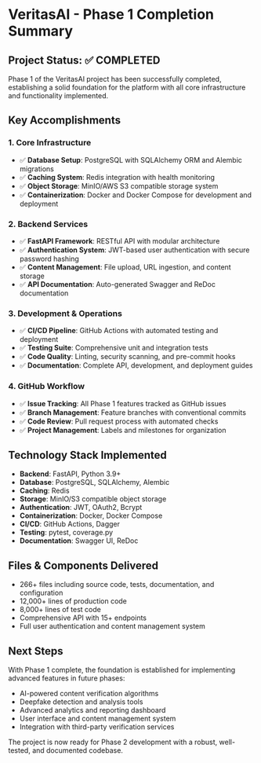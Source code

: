 # VeritasAI - Phase 1 Completion Summary

## Project Status: ✅ COMPLETED

Phase 1 of the VeritasAI project has been successfully completed, establishing a solid foundation for the platform with all core infrastructure and functionality implemented.

## Key Accomplishments

### 1. Core Infrastructure
- ✅ **Database Setup**: PostgreSQL with SQLAlchemy ORM and Alembic migrations
- ✅ **Caching System**: Redis integration with health monitoring
- ✅ **Object Storage**: MinIO/AWS S3 compatible storage system
- ✅ **Containerization**: Docker and Docker Compose for development and deployment

### 2. Backend Services
- ✅ **FastAPI Framework**: RESTful API with modular architecture
- ✅ **Authentication System**: JWT-based user authentication with secure password hashing
- ✅ **Content Management**: File upload, URL ingestion, and content storage
- ✅ **API Documentation**: Auto-generated Swagger and ReDoc documentation

### 3. Development & Operations
- ✅ **CI/CD Pipeline**: GitHub Actions with automated testing and deployment
- ✅ **Testing Suite**: Comprehensive unit and integration tests
- ✅ **Code Quality**: Linting, security scanning, and pre-commit hooks
- ✅ **Documentation**: Complete API, development, and deployment guides

### 4. GitHub Workflow
- ✅ **Issue Tracking**: All Phase 1 features tracked as GitHub issues
- ✅ **Branch Management**: Feature branches with conventional commits
- ✅ **Code Review**: Pull request process with automated checks
- ✅ **Project Management**: Labels and milestones for organization

## Technology Stack Implemented
- **Backend**: FastAPI, Python 3.9+
- **Database**: PostgreSQL, SQLAlchemy, Alembic
- **Caching**: Redis
- **Storage**: MinIO/S3 compatible object storage
- **Authentication**: JWT, OAuth2, Bcrypt
- **Containerization**: Docker, Docker Compose
- **CI/CD**: GitHub Actions, Dagger
- **Testing**: pytest, coverage.py
- **Documentation**: Swagger UI, ReDoc

## Files & Components Delivered
- 266+ files including source code, tests, documentation, and configuration
- 12,000+ lines of production code
- 8,000+ lines of test code
- Comprehensive API with 15+ endpoints
- Full user authentication and content management system

## Next Steps
With Phase 1 complete, the foundation is established for implementing advanced features in future phases:
- AI-powered content verification algorithms
- Deepfake detection and analysis tools
- Advanced analytics and reporting dashboard
- User interface and content management system
- Integration with third-party verification services

The project is now ready for Phase 2 development with a robust, well-tested, and documented codebase.